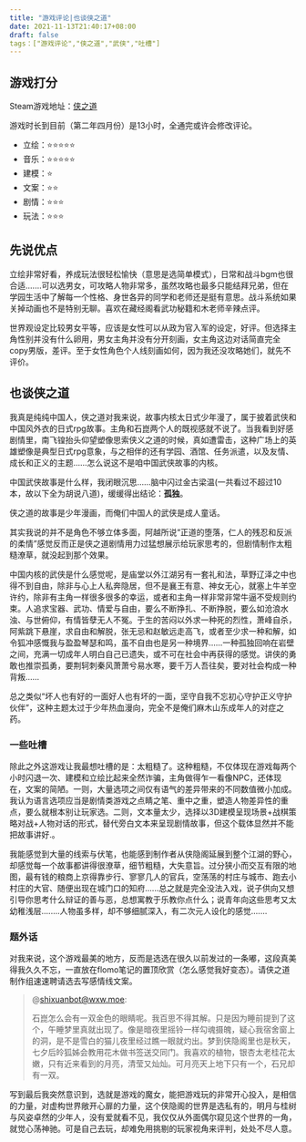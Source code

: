 ```yaml
---
title: "游戏评论|也谈侠之道"
date: 2021-11-13T21:40:17+08:00
draft: false
tags：["游戏评论","侠之道","武侠","吐槽"]
---
```


## 游戏打分

Steam游戏地址：[侠之道](https://store.steampowered.com/app/1189630/PathOfWuxia/)

游戏时长到目前（第二年四月份）是13小时，全通完或许会修改评论。

- 立绘：⭐⭐⭐⭐⭐
- 音乐：⭐⭐⭐⭐⭐
- 建模：⭐
- 文案：⭐⭐
- 剧情：⭐⭐⭐
- 玩法：⭐⭐⭐

## 先说优点

立绘非常好看，养成玩法很轻松愉快（意思是选简单模式），日常和战斗bgm也很合适.......可以选男女，可攻略人物非常多，虽然攻略也最多只能结拜兄弟，但在学园生活中了解每一个性格、身世各异的同学和老师还是挺有意思。战斗系统如果关掉动画也不是特别无聊。喜欢在藏经阁看武功秘籍和木老师辛辣点评。

世界观设定比较男女平等，应该是女性可以从政为官入军的设定，好评。但选择主角性别并没有什么卵用，男女主角并没有分开刻画，女主角这边对话简直完全copy男版，差评。至于女性角色个人线刻画如何，因为我还没攻略她们，就先不评价。

## 也谈侠之道

我真是纯纯中国人，侠之道对我来说，故事内核太日式少年漫了，属于披着武侠和中国风外衣的日式rpg故事。主角和石崑两个人的既视感就不说了。当我看到好感剧情里，南飞锽抬头仰望塑像思索侠义之道的时候，真如遭雷击，这种广场上的英雄塑像是典型日式rpg意象，与之相伴的还有学园、酒馆、任务派遣，以及友情、成长和正义的主题……怎么说这不是咱中国武侠故事的内核。

中国武侠故事是什么样，我闭眼沉思……脑中闪过金古梁温(一共看过不超过10本，故以下全为胡说八道)，缓缓得出结论：**孤独**。

侠之道的故事是少年漫画，而俺们中国人的武侠是成人童话。

其实我说的并不是角色不够立体多面，阿越所说“正道的堕落，仁人的残忍和反派的柔情”感觉反而正是侠之道剧情用力过猛想展示给玩家思考的，但剧情制作太粗糙潦草，就没起到那个效果。

中国内核的武侠是什么感觉呢，是庙堂以外江湖另有一套礼和法，草野辽泽之中也得不到自由，除非与心上人私奔隐居，但不是襄王有意、神女无心，就塞上牛羊空许约，除非有主角一样很多很多的幸运，或者和主角一样非常非常牛逼不受规则约束。人追求宝器、武功、情爱与自由，要么不断挣扎、不断挣脱，要么如沧浪水浊、与世俯仰，有情皆孽无人不冤。于生的苦闷以外求一种死的烈性，萧峰自杀，阿紫跳下悬崖，求自由和解脱，张无忌和赵敏远走高飞，或者至少求一种和解，如令狐冲感慨我与盈盈琴瑟和鸣，虽不自由也是另一种境界……一种孤独回响在岩壁之间，充满一切成年人明白自己已遗失，或不可在社会中再获得的感觉。讲侠的勇敢也推崇孤勇，要荆轲刺秦风萧萧兮易水寒，要千万人吾往矣，要对社会构成一种背叛……

总之类似“坏人也有好的一面好人也有坏的一面，坚守自我不忘初心守护正义守护伙伴”，这种主题太过于少年热血漫向，完全不是俺们麻木山东成年人的对症之药。

### 一些吐槽

除此之外这游戏让我最想吐槽的是：太粗糙了。这种粗糙，不仅体现在游戏每两个小时闪退一次、建模和立绘比起来全然诈骗，主角做得乍一看像NPC，还体现在，文案的简陋。一则，大量选项之间仅有语气的差异带来的不同数值微小加成。我认为语言选项应当是剧情类游戏之点睛之笔、重中之重，塑造人物差异性的重点，要么就根本别让玩家选。二则，文本量太少，选择以3D建模呈现场景+战棋策略对战+人物对话的形式，替代旁白文本来呈现剧情故事，但这个载体显然并不能把故事讲好.。

我能感觉到大量的线索与伏笔，也能感到制作者从侠隐阁延展到整个江湖的野心，却感觉每一个故事都讲得很潦草，细节粗糙，大失意旨。过分狭小而交互有限的地图，最有钱的粮商上京得靠步行、寥寥几人的官兵，空荡荡的村庄与城市、跑去小村庄的大官、随便出现在城门口的知府......总之就是完全没法入戏，说子供向又想引导你思考什么辩证的善与恶，总想寓教于乐教你点什么；说青年向这些思考又太幼稚浅层........人物虽多样，却不够细腻深入，有二次元人设化的感觉.......

### 题外话

对我来说，这个游戏最美的地方，反而是选选在很久以前发过的一条嘟，这段真美得我久久不忘，一直放在flomo笔记的置顶欣赏（怎么感觉我好变态）。请侠之道制作组速速聘请选去写感情线文案。

> @shixuanbot@wxw.moe:
>
> 石崑怎么会有一双金色的眼睛呢。我百思不得其解。只是因为睡前提到了这个，午睡梦里真就出现了。像是暗夜里摇铃一样勾魂摄魄，疑心我宿舍窗上的洞，是不是雪白的猫儿夜里经过瞧一眼就灼出。梦到侠隐阁里也是秋天，七夕后皊狐姊会教用花木做书签送交同门。我喜欢的植物，银杏太老桂花太嫩，只有近来看到的月亮，清莹又灿灿。可月亮天上地下只有一个，石兄却有一双。

写到最后我突然意识到，选就是游戏的魔女，能把游戏玩的非常开心投入，是相信的力量，对虚构世界敞开心扉的力量，这个侠隐阁的世界是选私有的，明月与桂树与风姿卓然的少年人，没有爱就看不见，我仅仅从外面偶尔窥见这个世界的一角，就觉心荡神驰。可是自己去玩，却难免用挑剔的玩家视角来评判，处处不尽人意。
